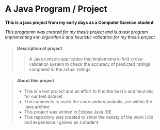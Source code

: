 # A Java Program / Project

**This is a java project from my early days as a Computer Science student**

_This programm was created for my thesis project
and is a test program implementing knn algorithm k and heuristic validation for my thesis project_

> #### Description of project
>
>>A Java console application that implemetns k-fold-cross-validation system to check the accuracy of predicted ratings compared to the actual ratings.

> #### About this project
>
> - This is a test project and an effort to find the best k and heuristic for our test dataset
> - The comments to make the code understandable, are within the .java archive
> - This project was written in Eclipse Java IDE
> - This repository was created to show the variety of the work I did and experience I gained as a student
>

